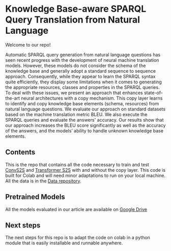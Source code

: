 # Knowledge Base-aware SPARQL Query Translation from Natural Language

Welcome to our repo!

Automatic SPARQL query generation from natural language questions has seen recent progress with the development of neural machine translation models. However, these models do not consider the schema of the knowledge base and generally adopt a standard sequence to sequence approach. Consequently, while they appear to learn the SPARQL syntax quite efficiently, they display some limitations when it comes to generating the appropriate resources, classes and properties in the SPARQL queries. To deal with these issues, we present an approach that enhances state-of-the-art neural architectures with a copy mechanism. This copy layer learns to identify and copy knowledge base elements (schema, resources) from natural language questions. We evaluate our approach on standard datasets based on the machine translation metric BLEU. We also execute the SPARQL queries and evaluate the answers' accuracy. Our results show that our approach increases the BLEU score significantly as well as the accuracy of the answers, and the models’ ability to handle unknown knowledge base elements.

## Contents

This is the repo that contains all the code necessary to train and test [ConvS2S](notebooks/ConvS2S.ipynb) and [Transformer S2S](notebooks/Transformer.ipynb) with and without the copy layer. This code is built for Colab and will need minor adaptations to run on your local machine.
All the data is in the [Data repository](https://anonymous.4open.science/r/KB_Aware_SPARQL_NMT-DATA/README.md).

## Pretrained Models

All the models evaluated in our article are available on [Google Drive](https://drive.google.com/drive/folders/1rCgKqXotehh4Bprgu8R7BEsWU3HKXWkw?usp=sharing)

## Next steps

The next steps for this repo is to adapt the code on colab in a python module that is easily installable and runnable anywhere.
